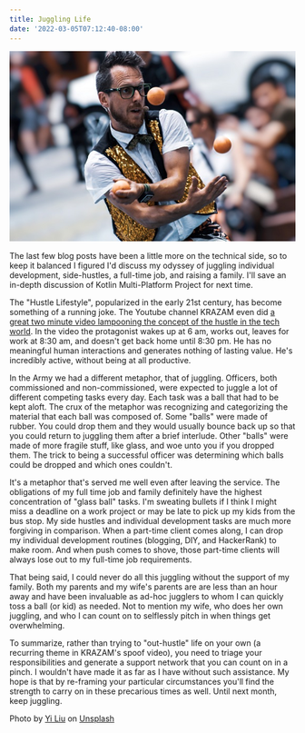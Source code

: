 ```yaml
---
title: Juggling Life
date: '2022-03-05T07:12:40-08:00'
---
```

![Juggling](/assets/juggling.jpg)

The last few blog posts have been a little more on the technical side, so to keep it balanced I figured I'd discuss  my odyssey of juggling individual development, side-hustles, a full-time job, and raising a family.  I'll save an in-depth discussion of Kotlin Multi-Platform Project for next time.  

The "Hustle Lifestyle", popularized in the early 21st century, has become something of a running joke.  The Youtube channel KRAZAM even did [a great two minute video lampooning the concept of the hustle in the tech world](https://www.youtube.com/watch?v=_o7qjN3KF8U).  In the video the protagonist wakes up at 6 am, works out, leaves for work at 8:30 am, and doesn't get back home until 8:30 pm.  He has no meaningful human interactions and generates nothing of lasting value.  He's incredibly active, without being at all productive.

In the Army we had a different metaphor, that of juggling.  Officers, both commissioned and non-commissioned, were expected to juggle a lot of different competing tasks every day.  Each task was a ball that had to be kept aloft.  The crux of the metaphor was recognizing and categorizing the material that each ball was composed of.  Some "balls" were made of rubber.  You could drop them and they would usually bounce back up so that you could return to juggling them after a brief interlude.  Other "balls" were made of more fragile stuff, like glass, and woe unto you if you dropped them.  The trick to being a successful officer was determining which balls could be dropped and which ones couldn't.  

It's a metaphor that's served me well even after leaving the service.  The obligations of my full time job and family definitely have the highest concentration of "glass ball" tasks.  I'm sweating bullets if I think I might miss a deadline on a work project or may be late to pick up my kids from the bus stop. My side hustles and individual development tasks are much more forgiving in comparison.  When a part-time client comes along, I can drop my individual development routines (blogging, DIY, and HackerRank) to make room.  And when push comes to shove, those part-time clients will always lose out to my full-time job requirements.  

That being said, I could never do all this juggling without the support of my family.  Both my parents and my wife's parents are are less than an hour away and have been invaluable as ad-hoc jugglers to whom I can quickly toss a ball (or kid) as needed.  Not to mention my wife, who does her own juggling, and who I can count on to selflessly pitch in when things get overwhelming.  

To summarize, rather than trying to "out-hustle" life on your own (a recurring theme in KRAZAM's spoof video), you need to triage your responsibilities and generate a support network that you can count on in a pinch.  I wouldn't have made it as far as I have without such assistance.  My hope is that by re-framing your particular circumstances you'll find the strength to carry on in these precarious times as well.   Until next month, keep juggling.

Photo by <a href="https://unsplash.com/@stevenliuyi?utm_source=unsplash&utm_medium=referral&utm_content=creditCopyText">Yi Liu</a> on <a href="https://unsplash.com/s/photos/juggling?utm_source=unsplash&utm_medium=referral&utm_content=creditCopyText">Unsplash</a>
